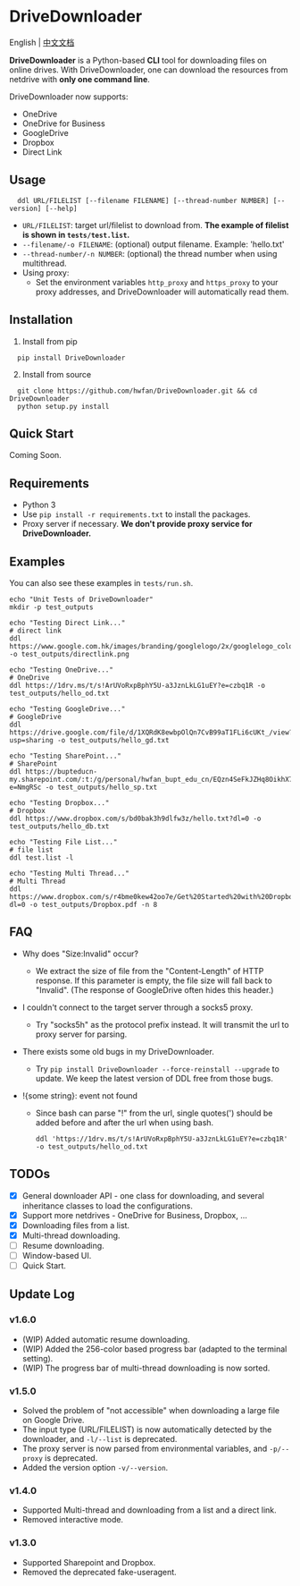 # DriveDownloader

English | [中文文档](README_CN.md)

**DriveDownloader** is a Python-based **CLI** tool for downloading files on online drives. With DriveDownloader, one can download the resources from netdrive with **only one command line**. 

DriveDownloader now supports:
  - OneDrive
  - OneDrive for Business
  - GoogleDrive
  - Dropbox
  - Direct Link

## Usage

  ```
    ddl URL/FILELIST [--filename FILENAME] [--thread-number NUMBER] [--version] [--help]
  ```

  - `URL/FILELIST`: target url/filelist to download from. **The example of filelist is shown in `tests/test.list`.**
  - `--filename/-o FILENAME`: (optional) output filename. Example: 'hello.txt'
  - `--thread-number/-n NUMBER`: (optional) the thread number when using multithread.
  - Using proxy:
      - Set the environment variables `http_proxy` and `https_proxy` to your proxy addresses, and DriveDownloader will automatically read them.

## Installation
  1. Install from pip
  ```
    pip install DriveDownloader
  ```

  2. Install from source
  ```
    git clone https://github.com/hwfan/DriveDownloader.git && cd DriveDownloader
    python setup.py install
  ```

## Quick Start
  
  Coming Soon.

## Requirements

  - Python 3
  - Use `pip install -r requirements.txt` to install the packages.
  - Proxy server if necessary. **We don't provide proxy service for DriveDownloader.**
 
## Examples

  You can also see these examples in `tests/run.sh`.

  ```
  echo "Unit Tests of DriveDownloader"
  mkdir -p test_outputs

  echo "Testing Direct Link..."
  # direct link
  ddl https://www.google.com.hk/images/branding/googlelogo/2x/googlelogo_color_272x92dp.png -o test_outputs/directlink.png

  echo "Testing OneDrive..."
  # OneDrive
  ddl https://1drv.ms/t/s!ArUVoRxpBphY5U-a3JznLkLG1uEY?e=czbq1R -o test_outputs/hello_od.txt

  echo "Testing GoogleDrive..."
  # GoogleDrive
  ddl https://drive.google.com/file/d/1XQRdK8ewbpOlQn7CvB99aT1FLi6cUKt_/view?usp=sharing -o test_outputs/hello_gd.txt

  echo "Testing SharePoint..."
  # SharePoint
  ddl https://bupteducn-my.sharepoint.com/:t:/g/personal/hwfan_bupt_edu_cn/EQzn4SeFkJZHq8OikhX7X3QB97PSiNvJpPVtllBQln8EQw?e=NmgRSc -o test_outputs/hello_sp.txt

  echo "Testing Dropbox..."
  # Dropbox
  ddl https://www.dropbox.com/s/bd0bak3h9dlfw3z/hello.txt?dl=0 -o test_outputs/hello_db.txt

  echo "Testing File List..."
  # file list
  ddl test.list -l

  echo "Testing Multi Thread..."
  # Multi Thread
  ddl https://www.dropbox.com/s/r4bme0kew42oo7e/Get%20Started%20with%20Dropbox.pdf?dl=0 -o test_outputs/Dropbox.pdf -n 8
  ```

## FAQ

- Why does "Size:Invalid" occur?

  - We extract the size of file from the "Content-Length" of HTTP response. If this parameter is empty, the file size will fall back to "Invalid". (The response of GoogleDrive often hides this header.)

- I couldn't connect to the target server through a socks5 proxy.

  - Try "socks5h" as the protocol prefix instead. It will transmit the url to proxy server for parsing.

- There exists some old bugs in my DriveDownloader.

  - Try `pip install DriveDownloader --force-reinstall --upgrade` to update. We keep the latest version of DDL free from those bugs.

- !{some string}: event not found

  - Since bash can parse "!" from the url, single quotes(') should be added before and after the url when using bash.
  
    ```
    ddl 'https://1drv.ms/t/s!ArUVoRxpBphY5U-a3JznLkLG1uEY?e=czbq1R' -o test_outputs/hello_od.txt
    ```

## TODOs

 - [x] General downloader API - one class for downloading, and several inheritance classes to load the configurations.
 - [x] Support more netdrives - OneDrive for Business, Dropbox, ...
 - [x] Downloading files from a list.
 - [x] Multi-thread downloading.
 - [ ] Resume downloading.
 - [ ] Window-based UI.
 - [ ] Quick Start.

## Update Log

### v1.6.0

- (WIP) Added automatic resume downloading.
- (WIP) Added the 256-color based progress bar (adapted to the terminal setting).
- (WIP) The progress bar of multi-thread downloading is now sorted.

### v1.5.0

- Solved the problem of "not accessible" when downloading a large file on Google Drive.
- The input type (URL/FILELIST) is now automatically detected by the downloader, and `-l/--list` is deprecated.
- The proxy server is now parsed from environmental variables, and `-p/--proxy` is deprecated.
- Added the version option `-v/--version`.

### v1.4.0

- Supported Multi-thread and downloading from a list and a direct link.
- Removed interactive mode.

### v1.3.0

- Supported Sharepoint and Dropbox.
- Removed the deprecated fake-useragent.